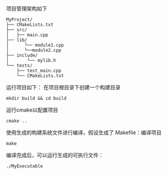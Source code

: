 项目管理架构如下
```
MyProject/
├── CMakeLists.txt
├── src/
│   ├── main.cpp
├── lib/
│      └── module1.cpp
│      └──module2.cpp
├── include/
│       └── mylib.h
└── tests/
    ├── test_main.cpp
    └── CMakeLists.txt
```

运行项目如下：
在项目根目录下创建一个构建目录

`mkdir build && cd build`

运行cmake以配置项目

`cmake ..` 

使用生成的构建系统文件进行编译，假设生成了 Makefile：编译项目

`make` 

编译完成后，可以运行生成的可执行文件：

`./MyExecutable`